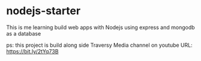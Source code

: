 # nodejs-starter
This is me learning build web apps with Nodejs using express and mongodb as a database

ps: this project is build along side Traversy Media channel on youtube
URL: https://bit.ly/2tYq73B
